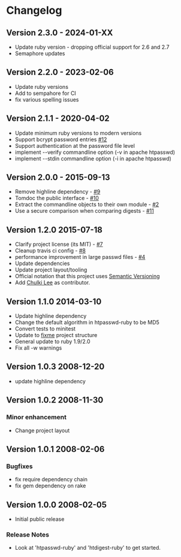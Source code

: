 # Changelog
## Version 2.3.0 - 2024-01-XX

* Update ruby version - dropping official support for 2.6 and 2.7
* Semaphore updates

## Version 2.2.0 - 2023-02-06

* Update ruby versions
* Add to sempahore for CI
* fix various spelling issues

## Version 2.1.1 - 2020-04-02

* Update minimum ruby versions to modern versions
* Support bcrypt password entries [#12](https://github.com/copiousfreetime/htauth/issues/12)
* Support authentication at the password file level
* implement --verify commandline option (-v in apache htpasswd)
* implement --stdin commandline option (-i in apache htpasswd)

## Version 2.0.0 - 2015-09-13

* Remove highline dependency - [#9](https://github.com/copiousfreetime/htauth/pull/9)
* Tomdoc the public interface - [#10](https://github.com/copiousfreetime/htauth/issues/10)
* Extract the commandline objects to their own module - [#2](https://github.com/copiousfreetime/htauth/issues/2)
* Use a secure comparison when comparing digests - [#11](https://github.com/copiousfreetime/htauth/issues/11)

## Version 1.2.0 2015-07-18

* Clarify project license (its MIT) - [#7](https://github.com/copiousfreetime/htauth/issues/7)
* Cleanup travis ci config - [#8](https://github.com/copiousfreetime/htauth/issues/8)
* performance improvement in large passwd files - [#4](https://github.com/copiousfreetime/htauth/pull/4)
* Update dependencies
* Update project layout/tooling
* Official notation that this project uses [Semantic Versioning](http://semver.org/)
* Add [Chulki Lee](https://github.com/chulkilee) as contributor.

## Version 1.1.0 2014-03-10

* Update highline dependency
* Change the default algorithm in htpasswd-ruby to be MD5
* Convert tests to minitest
* Update to [fixme](http://github.com/copiousfreetime/fixme) project structure
* General update to ruby 1.9/2.0
* Fix all -w warnings

## Version 1.0.3 2008-12-20

* update highline dependency

## Version 1.0.2 2008-11-30

### Minor enhancement 

* Change project layout 

## Version 1.0.1 2008-02-06

### Bugfixes

* fix require dependency chain
* fix gem dependency on rake

## Version 1.0.0 2008-02-05

* Initial public release

### Release Notes

* Look at 'htpasswd-ruby' and 'htdigest-ruby' to get started.

